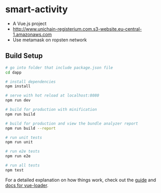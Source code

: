 # smart-activity

* A Vue.js project
* http://www.unichain-registerium.com.s3-website.eu-central-1.amazonaws.com
* Use metamask on ropsten network

## Build Setup

``` bash
# go into folder that include package.json file
cd dapp

# install dependencies
npm install

# serve with hot reload at localhost:8080
npm run dev

# build for production with minification
npm run build

# build for production and view the bundle analyzer report
npm run build --report

# run unit tests
npm run unit

# run e2e tests
npm run e2e

# run all tests
npm test
```

For a detailed explanation on how things work, check out the [guide](http://vuejs-templates.github.io/webpack/) and [docs for vue-loader](http://vuejs.github.io/vue-loader).
